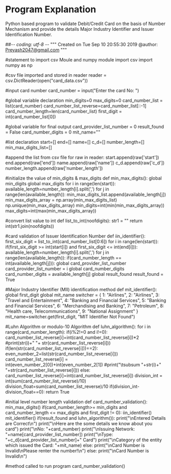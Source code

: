 # Program Explanation 
Python based program to validate Debit/Credit Card on the basis of Number Mechanism and provide the details Major Industry Identifier and Issuer Identification Number.

##-*- coding: utf-8 -*-
"""
Created on Tue Sep 10 20:55:30 2019
@author: Preyash2047@gmail.com
"""

#statement to import csv Moule and numpy module
import csv
import numpy as np

#csv file imported and stored in reader
reader = csv.DictReader(open("card_data.csv"))

#input card number
card_number = input("Enter the card No: ")

#global variable declaration
min_digits=0
max_digits=0
card_number_list = list(card_number)
card_number_list_reverse=card_number_list[::-1]
card_number_length=len(card_number_list)
first_digit = int(card_number_list[0])

#global variable for final output
card_provider_list_number = 0
result_found = False
card_number_digits = 0
mit_name=""

#list declaration
start=[]
end=[]
name=[]
c_d=[]
number_length=[]
min_max_digits_list=[]

#append the list from csv file
for raw in reader:
    start.append(raw['start'])
    end.append(raw['end'])
    name.append(raw['name'])
    c_d.append(raw['c_d'])
    number_length.append(raw['number_length'])

#initialize the value of min_digits & max_digits
def min_max_digits():
    global min_digits
    global max_digits
    for i in range(len(start)):
        available_length=number_length[i].split(',')
        for j in range(len(available_length)):
            min_max_digits_list.append(available_length[j])
    min_max_digits_array = np.array(min_max_digits_list) 
    np.unique(min_max_digits_array)
    min_digits=int(min(min_max_digits_array))
    max_digits=int(max(min_max_digits_array))

#convert list value to int
def list_to_int(noofdigits): 
    str1 = ""
    return int(str1.join(noofdigits))

#card validation of Issuer Identification Number
def iin_identifier():
    first_six_digit = list_to_int(card_number_list[0:6])
    for i in range(len(start)):
        if(first_six_digit >= int(start[i]) and first_six_digit <= int(end[i])):
            available_length=number_length[i].split(',')
            for j in range(len(available_length)):
                if(card_number_length == int(available_length[j])):
                    global card_provider_list_number
                    card_provider_list_number = i
                    global card_number_digits
                    card_number_digits = available_length[j]
                    global result_found
                    result_found = True
                    
#Major Industry Identifier (MII) identification method
def mit_identifier():
    global first_digit
    global mit_name
    switcher = { 
         1: "Airlines",
         2: "Airlines",
         3: "Travel and Entertainment",
         4: "Banking and Financial Services",
         5: "Banking and Financial Services",
         6: "Merchandising and Banking",
         7: "Petroleum",
         8: "Health care, Telecommunications",
         9: "National Assignment"
    }
    mit_name=switcher.get(first_digit, "MIT Identifier Not Found") 

#Luhn Algorithm or modulo-10 Algorithm
def luhn_algorithm():
    for i in range(card_number_length):
        if(i%2!=0 and i!=0):
            card_number_list_reverse[i]=int(card_number_list_reverse[i])*2
            #print(str(i)+" "+ str(card_number_list_reverse[i]))
            if(len(str(card_number_list_reverse[i]))==2):
                even_number_2=list(str(card_number_list_reverse[i]))
                card_number_list_reverse[i] = int(even_number_2[0])+int(even_number_2[1])
                #print("\tsubsum "+str(i)+" "+str(card_number_list_reverse[i]))
        else:
            card_number_list_reverse[i]=int(card_number_list_reverse[i])
    division_int = int(sum(card_number_list_reverse)/10)
    division_float=sum(card_number_list_reverse)/10
    if(division_int-division_float==0):
        return True
        
#initial level number length validation
def card_number_validation():
    min_max_digits()
    if(card_number_length>= min_digits and card_number_length <= max_digits and first_digit != 0):
        iin_identifier()
        mit_identifier()
        if(result_found and luhn_algorithm()):
            print("\nEntered Details are Correct\n")
            print("\nHere are the some details we know about you card")
            print("\nNo: "+card_number)
            print("\nIssuing Network: "+name[card_provider_list_number])
            print("\nType: "+c_d[card_provider_list_number]+" Card")
            print("\nCategory of the entity which issued the Card: "+mit_name)
        else:
            print("\nCard Number is Invalid\nPlease renter the number!\n")
    else:
        print("\nCard Number is Invalid\n")

#method called to run program
card_number_validation()
